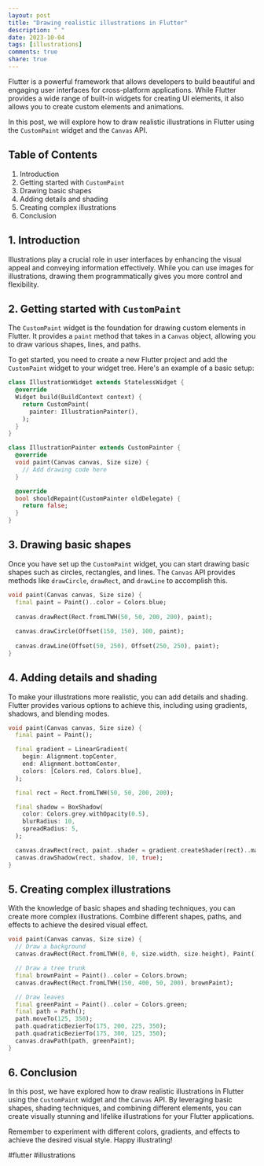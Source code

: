 ```yaml
---
layout: post
title: "Drawing realistic illustrations in Flutter"
description: " "
date: 2023-10-04
tags: [illustrations]
comments: true
share: true
---
```


Flutter is a powerful framework that allows developers to build beautiful and engaging user interfaces for cross-platform applications. While Flutter provides a wide range of built-in widgets for creating UI elements, it also allows you to create custom elements and animations.

In this post, we will explore how to draw realistic illustrations in Flutter using the `CustomPaint` widget and the `Canvas` API.

## Table of Contents
1. Introduction
2. Getting started with `CustomPaint`
3. Drawing basic shapes
4. Adding details and shading
5. Creating complex illustrations
6. Conclusion

## 1. Introduction
Illustrations play a crucial role in user interfaces by enhancing the visual appeal and conveying information effectively. While you can use images for illustrations, drawing them programmatically gives you more control and flexibility.

## 2. Getting started with `CustomPaint`
The `CustomPaint` widget is the foundation for drawing custom elements in Flutter. It provides a `paint` method that takes in a `Canvas` object, allowing you to draw various shapes, lines, and paths.

To get started, you need to create a new Flutter project and add the `CustomPaint` widget to your widget tree. Here's an example of a basic setup:

```dart
class IllustrationWidget extends StatelessWidget {
  @override
  Widget build(BuildContext context) {
    return CustomPaint(
      painter: IllustrationPainter(),
    );
  }
}

class IllustrationPainter extends CustomPainter {
  @override
  void paint(Canvas canvas, Size size) {
    // Add drawing code here
  }

  @override
  bool shouldRepaint(CustomPainter oldDelegate) {
    return false;
  }
}
```

## 3. Drawing basic shapes
Once you have set up the `CustomPaint` widget, you can start drawing basic shapes such as circles, rectangles, and lines. The `Canvas` API provides methods like `drawCircle`, `drawRect`, and `drawLine` to accomplish this.

```dart
void paint(Canvas canvas, Size size) {
  final paint = Paint()..color = Colors.blue;
  
  canvas.drawRect(Rect.fromLTWH(50, 50, 200, 200), paint);
  
  canvas.drawCircle(Offset(150, 150), 100, paint);
  
  canvas.drawLine(Offset(50, 250), Offset(250, 250), paint);
}
```

## 4. Adding details and shading
To make your illustrations more realistic, you can add details and shading. Flutter provides various options to achieve this, including using gradients, shadows, and blending modes.

```dart
void paint(Canvas canvas, Size size) {
  final paint = Paint();

  final gradient = LinearGradient(
    begin: Alignment.topCenter,
    end: Alignment.bottomCenter,
    colors: [Colors.red, Colors.blue],
  );

  final rect = Rect.fromLTWH(50, 50, 200, 200);

  final shadow = BoxShadow(
    color: Colors.grey.withOpacity(0.5),
    blurRadius: 10,
    spreadRadius: 5,
  );

  canvas.drawRect(rect, paint..shader = gradient.createShader(rect)..maskFilter = MaskFilter.blur(BlurStyle.normal, 10));
  canvas.drawShadow(rect, shadow, 10, true);
}
```

## 5. Creating complex illustrations
With the knowledge of basic shapes and shading techniques, you can create more complex illustrations. Combine different shapes, paths, and effects to achieve the desired visual effect.

```dart
void paint(Canvas canvas, Size size) {
  // Draw a background
  canvas.drawRect(Rect.fromLTWH(0, 0, size.width, size.height), Paint()..color = Colors.white);

  // Draw a tree trunk
  final brownPaint = Paint()..color = Colors.brown;
  canvas.drawRect(Rect.fromLTWH(150, 400, 50, 200), brownPaint);

  // Draw leaves
  final greenPaint = Paint()..color = Colors.green;
  final path = Path();
  path.moveTo(125, 350);
  path.quadraticBezierTo(175, 200, 225, 350);
  path.quadraticBezierTo(175, 300, 125, 350);
  canvas.drawPath(path, greenPaint);
}
```

## 6. Conclusion
In this post, we have explored how to draw realistic illustrations in Flutter using the `CustomPaint` widget and the `Canvas` API. By leveraging basic shapes, shading techniques, and combining different elements, you can create visually stunning and lifelike illustrations for your Flutter applications.

Remember to experiment with different colors, gradients, and effects to achieve the desired visual style. Happy illustrating!

#flutter #illustrations